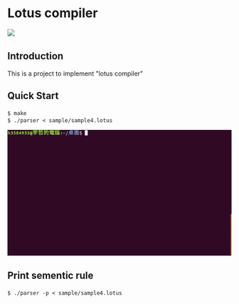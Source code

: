 # Lotus compiler

![](https://travis-ci.org/steven0129/simple-compiler.svg?branch=master)

## Introduction

This is a project to implement "lotus compiler"

## Quick Start

```
$ make
$ ./parser < sample/sample4.lotus
```

![](./demo.gif)

## Print sementic rule

```
$ ./parser -p < sample/sample4.lotus
```
